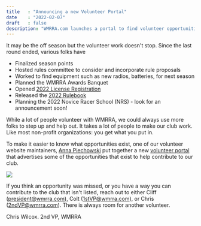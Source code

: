 ```yaml
---
title   : "Announcing a new Volunteer Portal"
date    : "2022-02-07"
draft   : false
description: "WMRRA.com launches a portal to find volunteer opportunities."
---
```



It may be the off season but the volunteer work doesn't stop. Since the last round ended, various folks have
- Finalized season points
- Hosted rules committee to consider and incorporate rule proposals
- Worked to find equipment such as new radios, batteries, for next season
- Planned the WMRRA Awards Banquet
- Opened [2022 License Registration](https://www.motorsportreg.com/events/wmrra-2022-licensing-headquarters-519397)
- Released the [2022 Rulebook](/pdfs/rulebook/2022WMRRARuleBook.pdf)
- Planning the 2022 Novice Racer School (NRS) - look for an announcement soon!

While a lot of people volunteer with WMRRA, we could always use more folks to
step up and help out. It takes a lot of people to make our club work. Like
most non-profit organizations: you get what you put in.

To make it easier to know what opportunities exist, one of our volunteer
website maintainers, [Anna Piechowski](https://www.linkedin.com/in/annapiechowski/) put together a new
[volunteer portal](/volunteer) that advertises some of the 
opportunities that exist to help contribute to our club.

![](/images/news/wmrra-volunteers-page-2022.png)

If you think an opportunity was missed, or you have a way you can contribute to the club that isn't listed, reach out to either Cliff (president@wmrra.com), Colt (1stVP@wmrra.com), or Chris (2ndVP@wmrra.com). There is always room for another volunteer.

Chris Wilcox. 2nd VP, WMRRA

